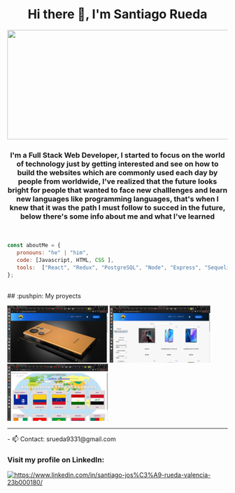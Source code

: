 <!--### Hi there 👋-->
<h1 align='center'>Hi there 👋, I'm Santiago Rueda </h1>
<img src='https://miro.medium.com/max/1000/1*zikvkZ4-bRLpkKyJAN8WmQ.jpeg' width='1100px' height='250px'/>
<br />
<h3 align='center'>I'm a Full Stack Web Developer, I started to focus on the world of technology just by getting interested and see on how to build the websites which are commonly used each day by people from worldwide, I've realized that the future looks bright for people that wanted to face new challlenges and learn new languages like programming languages, that's when I knew that it was the path I must follow to succed in the future, below there's some info about me and what I've learned </h3>
<br />

```javascript
const aboutMe = {
   pronouns: "he" | "him",
   code: [Javascript, HTML, CSS ],
   tools:  ["React", "Redux", "PostgreSQL", "Node", "Express", "Sequelize" "Material UI"],
};
```
<br />
## :pushpin: My proyects

<p>
  <a><img src="https://github.com/srueda9331/srueda9331/blob/main/images/Captura%20de%20pantalla%20de%202022-09-14%2022-51-43.png" width='230px' height='130'></a>
  <a><img src="https://github.com/srueda9331/srueda9331/blob/main/images/Captura%20de%20pantalla%20de%202022-09-14%2022-51-57.png" width='230px' height='130'></a>
  <a><img src="https://github.com/srueda9331/srueda9331/blob/main/images/Captura%20de%20pantalla%20de%202022-09-14%2022-53-55.png"  width='230px' height='130'></a>
</p>

<hr />
- 📫 Contact: srueda9331@gmail.com
<h3 align="left">Visit my profile on LinkedIn:</h3>
<p align="left">
<a href="https://www.linkedin.com/in/santiago-jos%C3%A9-rueda-valencia-23b000180/" target="_blank"><img align="center" src="https://cdn.jsdelivr.net/npm/simple-icons@3.0.1/icons/linkedin.svg" alt="https://www.linkedin.com/in/santiago-jos%C3%A9-rueda-valencia-23b000180/" height="30" width="40" /></a>

<!--
**srueda9331/srueda9331** is a ✨ _special_ ✨ repository because its `README.md` (this file) appears on your GitHub profile.

Here are some ideas to get you started:

- 🔭 I’m currently working on ...
- 🌱 I’m currently learning ...
- 👯 I’m looking to collaborate on ...
- 🤔 I’m looking for help with ...
- 💬 Ask me about ...
- 📫 How to reach me: ...
- 😄 Pronouns: ...
- ⚡ Fun fact: ...
-->
